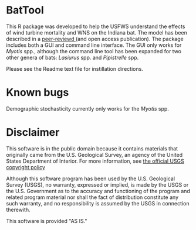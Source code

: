 # BatTool

This R package was developed to help the USFWS understand the effects of wind turbine mortality and WNS on the Indiana bat. The model has been described in a <a href = "http://www.scfbm.org/content/9/1/9">peer-reviewd </a> (and open access publication). The package includes both a GUI and command line interface. The GUI only works for <i>Myotis</i> spp., although the command line tool has been expanded for two other genera of bats: <i>Lasiurus</i> spp. and <i>Pipistrelle</i> spp. 

Please see the Readme text file for instillation directions.

# Known bugs
Demographic stochasticity currently only works for the <i>Myotis</i> spp. 

# Disclaimer
This software is in the public domain because it contains materials that originally came from the U.S. Geological Survey, an agency of the United States Department of Interior. For more information, see <a href = "http://www.usgs.gov/visual-id/credit_usgs.html#copyright/">the official USGS copyright policy</a>

Although this software program has been used by the U.S. Geological Survey (USGS), no warranty, expressed or implied, is made by the USGS or the U.S. Government as to the accuracy and functioning of the program and related program material nor shall the fact of distribution constitute any such warranty, and no responsibility is assumed by the USGS in connection therewith.

This software is provided "AS IS."
